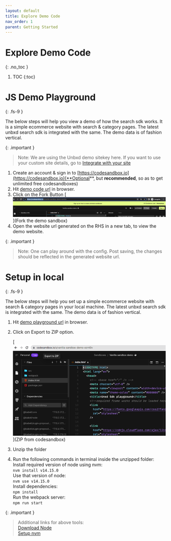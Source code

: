 ```yaml
---
layout: default
title: Explore Demo Code
nav_order: 1
parent: Getting Started
---
```


# Explore Demo Code
{: .no_toc }

1. TOC
{:toc}


# JS Demo Playground
{: .fs-9 }

The below steps will help you view a demo of how the search sdk works. 
It is a simple ecommerce website with search & category pages. 
The latest unbxd search sdk is integrated with the same. 
The demo data is of fashion vertical.

{: .important }
> Note: We are using the Unbxd demo sitekey here. If you want to use your custom site details, go to [Integrate with your site](./integratewithyoursitedetails.html)

1. Create an account & sign in to [https://codesandbox.io](https://codesandbox.io)(**Optional**, but **recommended**, so as to get unlimited free codesandboxes)
2. Hit [demo code url](https://codesandbox.io/s/vanilla-sandbox-demo-ezmi0v) in browser.
3. Click on the Fork Button
    [![Click on the Fork Button](../assets/fork.png)](Fork the demo sandbox)
4. Open the website url generated on the RHS in a new tab, to view the demo website.

{: .important }
> Note: One can play around with the config. Post saving, the changes should be reflected in the generated website url.

# Setup in local
{: .fs-9 }


The below steps will help you set up a simple ecommerce website with search & category pages in your local machine. The latest unbxd search sdk is integrated with the same. 
The demo data is of fashion vertical.

1. Hit [demo playground url](https://codesandbox.io/s/vanilla-sandbox-demo-ezmi0v) in browser.
2. Click on Export to ZIP option.

    [![Click on Export to ZIP option](../assets/zip.png)](ZIP from codesandbox)
3. Unzip the folder
4. Run the following commands in terminal inside the unzipped folder:<br/>
Install required version of node using nvm:<br/>
```nvm install v14.15.0```<br/>
Use that version of node:<br/>
```nvm use v14.15.0```<br/>
Install dependencies:<br/>
```npm install```<br/>
Run the webpack server:<br/>
```npm run start```<br/>

{: .important }
> Additional links for above tools:<br/>
[Download Node](3https://nodejs.org/en/download/)<br/>
[Setup nvm](https://nodesource.com/blog/installing-node-js-tutorial-using-nvm-on-mac-os-x-and-ubuntu/)<br/>


